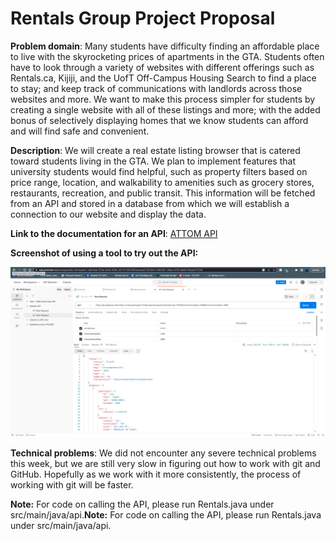 # Rentals Group Project Proposal

**Problem domain**: Many students have difficulty finding an affordable place to live with the skyrocketing prices of apartments in the GTA. 
Students often have to look through a variety of websites with different offerings such as Rentals.ca, Kijiji, and the UofT Off-Campus Housing 
Search to find a place to stay; and keep track of communications with landlords across those websites and more. We want to make this 
process simpler for students by creating a single website with all of these listings and more; with the added bonus of selectively 
displaying homes that we know students can afford and will find safe and convenient.


**Description**: We will create a real estate listing browser that is catered toward students living in the GTA. We plan to implement 
features that university students would find helpful, such as property filters based on price range, location, and walkability to amenities 
such as grocery stores, restaurants, recreation, and public transit. This information will be fetched from an API and stored in a database 
from which we will establish a connection to our website and display the data.


**Link to the documentation for an API**: [ATTOM API](https://api.developer.attomdata.com/docs)


**Screenshot of using a tool to try out the API:**

![screenshot of using a tool to try out the API](unnamed.png)

**Technical problems**: We did not encounter any severe technical problems this week, but we are still very slow in figuring out
how to work with git and GitHub. Hopefully as we work with it more consistently, the process of working with git will be faster.

**Note:** For code on calling the API, please run Rentals.java under src/main/java/api.**Note:** For code on calling the API, 
please run Rentals.java under src/main/java/api.
